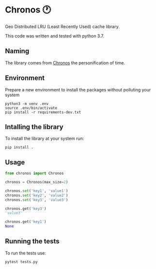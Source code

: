 # Chronos 🕐

Geo Distributed LRU (Least Recently Used) cache library.

This code was written and tested with python 3.7.

## Naming

The library comes from [Chronos](https://en.wikipedia.org/wiki/Chronos) the
personification of time.


## Environment

Prepare a new environment to install the packages without polluting your system

```shell
python3 -m venv .env
source .env/bin/activate
pip install -r requirements-dev.txt
```

## Intalling the library

To install the library at your system run:

```shell
pip install .
```

## Usage

```python
from chronos import Chronos

chronos = Chronos(max_size=2)

chronos.set('key1', 'value1')
chronos.set('key2', 'value2')
chronos.set('key3', 'value3')

chronos.get('key3')
'value3'

chronos.get('key1')
None
```

## Running the tests

To run the tests use:

```shell
pytest tests.py
```
